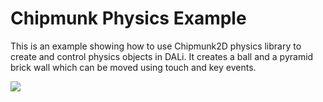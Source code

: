 # Chipmunk Physics Example

This is an example showing how to use Chipmunk2D physics library to create and control physics objects in DALi.
It creates a ball and a pyramid brick wall which can be moved using touch and key events.

![](./chipmunk.gif)
